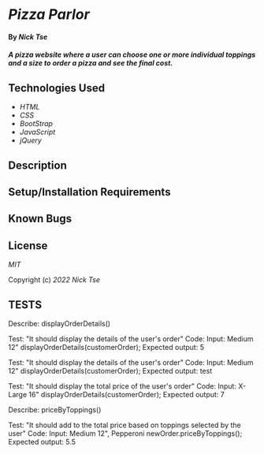 # _Pizza Parlor_

#### By _**Nick Tse**_

#### _A pizza website where a user can choose one or more individual toppings and a size to order a pizza and see the final cost._

## Technologies Used

* _HTML_
* _CSS_
* _BootStrap_
* _JavaScript_
* _jQuery_

## Description

## Setup/Installation Requirements

## Known Bugs

## License

_MIT_

Copyright (c) _2022_ _Nick Tse_

## TESTS

Describe: displayOrderDetails()

Test: "It should display the details of the user's order"
Code:
Input: Medium 12"
displayOrderDetails(customerOrder);
Expected output: 5

Test: "It should display the details of the user's order"
Code:
Input: Medium 12"
displayOrderDetails(customerOrder);
Expected output: test

Test: "It should display the total price of the user's order"
Code:
Input: X-Large 16"
displayOrderDetails(customerOrder);
Expected output: 7

Describe: priceByToppings()

Test: "It should add to the total price based on toppings selected by the user"
Code:
Input: Medium 12", Pepperoni
newOrder.priceByToppings();
Expected output: 5.5